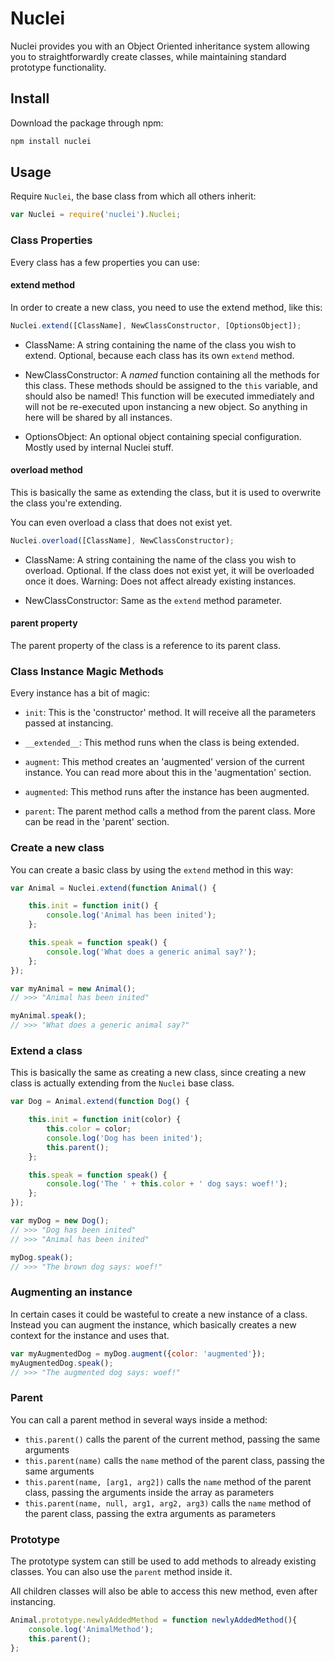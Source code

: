 # Nuclei
Nuclei provides you with an Object Oriented inheritance system allowing you
to straightforwardly create classes, while maintaining standard prototype
functionality.




## Install

Download the package through npm:

```bash
npm install nuclei
```




## Usage

Require `Nuclei`, the base class from which all others inherit:

```javascript
var Nuclei = require('nuclei').Nuclei;
```



### Class Properties

Every class has a few properties you can use:


#### extend method

In order to create a new class, you need to use the extend method, like this:

```javascript
Nuclei.extend([ClassName], NewClassConstructor, [OptionsObject]);
```

- ClassName: A string containing the name of the class you wish to extend.
Optional, because each class has its own `extend` method.

- NewClassConstructor: A *named* function containing all the methods for this
class. These methods should be assigned to the `this` variable, and should also
be named! This function will be executed immediately and will not be re-executed
upon instancing a new object. So anything in here will be shared by all
instances.

- OptionsObject: An optional object containing special configuration. Mostly
used by internal Nuclei stuff.


#### overload method

This is basically the same as extending the class, but it is used to overwrite
the class you're extending.

You can even overload a class that does not exist yet.

```javascript
Nuclei.overload([ClassName], NewClassConstructor);
```

- ClassName: A string containing the name of the class you wish to overload.
Optional. If the class does not exist yet, it will be overloaded once it does.
Warning: Does not affect already existing instances.

- NewClassConstructor: Same as the `extend` method parameter.


#### parent property

The parent property of the class is a reference to its parent class.



### Class Instance Magic Methods

Every instance has a bit of magic:

- `init`: This is the 'constructor' method. It will receive all the parameters
passed at instancing.

- `__extended__`: This method runs when the class is being extended.

- `augment`: This method creates an 'augmented' version of the current instance.
You can read more about this in the 'augmentation' section.

- `augmented`: This method runs after the instance has been augmented.

- `parent`: The parent method calls a method from the parent class. More can be
read in the 'parent' section.



### Create a new class

You can create a basic class by using the `extend` method in this way:

```javascript
var Animal = Nuclei.extend(function Animal() {

	this.init = function init() {
		console.log('Animal has been inited');
	};

	this.speak = function speak() {
		console.log('What does a generic animal say?');
	};
});

var myAnimal = new Animal();
// >>> "Animal has been inited"

myAnimal.speak();
// >>> "What does a generic animal say?"
```


### Extend a class

This is basically the same as creating a new class, since creating a new class
is actually extending from the `Nuclei` base class.

```javascript
var Dog = Animal.extend(function Dog() {

	this.init = function init(color) {
		this.color = color;
		console.log('Dog has been inited');
		this.parent();
	};

	this.speak = function speak() {
		console.log('The ' + this.color + ' dog says: woef!');
	};
});

var myDog = new Dog();
// >>> "Dog has been inited"
// >>> "Animal has been inited"

myDog.speak();
// >>> "The brown dog says: woef!"
```

### Augmenting an instance

In certain cases it could be wasteful to create a new instance of a class.
Instead you can augment the instance, which basically creates a new context for
the instance and uses that.

```javascript
var myAugmentedDog = myDog.augment({color: 'augmented'});
myAugmentedDog.speak();
// >>> "The augmented dog says: woef!"
```


### Parent

You can call a parent method in several ways inside a method:

- `this.parent()` calls the parent of the current method, passing the same
arguments
- `this.parent(name)` calls the `name` method of the parent class, passing the
same arguments
- `this.parent(name, [arg1, arg2])` calls the `name` method of the parent class,
passing the arguments inside the array as parameters
- `this.parent(name, null, arg1, arg2, arg3)` calls the `name` method of the
parent class, passing the extra arguments as parameters


### Prototype

The prototype system can still be used to add methods to already existing
classes. You can also use the `parent` method inside it.

All children classes will also be able to access this new method, even after
instancing.

```javascript
Animal.prototype.newlyAddedMethod = function newlyAddedMethod(){
	console.log('AnimalMethod');
	this.parent();
};
```